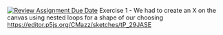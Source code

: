 [![Review Assignment Due Date](https://classroom.github.com/assets/deadline-readme-button-8d59dc4de5201274e310e4c54b9627a8934c3b88527886e3b421487c677d23eb.svg)](https://classroom.github.com/a/QpDR9cPF)
Exercise 1 - We had to create an X on the canvas using nested loops for a shape of our choosing https://editor.p5js.org/CMazz/sketches/tP_29JASE
